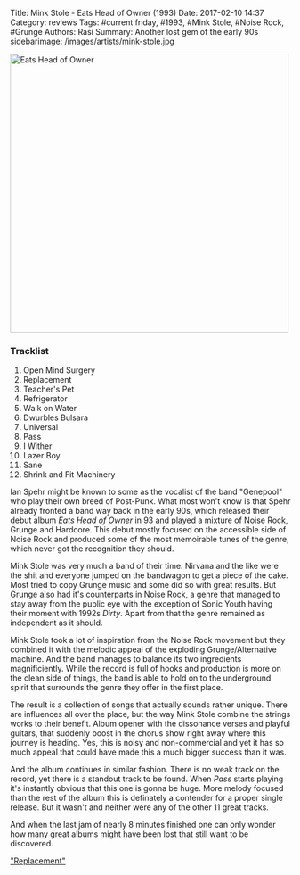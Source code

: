 Title: Mink Stole - Eats Head of Owner (1993)
Date: 2017-02-10 14:37
Category: reviews
Tags: #current friday, #1993, #Mink Stole, #Noise Rock, #Grunge
Authors: Rasi
Summary: Another lost gem of the early 90s
sidebarimage: /images/artists/mink-stole.jpg

<div id="covertracks">
<div id="cover">
<img src="/images/covers/cover-eats-head-of-owner.jpg" width="500" alt="Eats Head of Owner">
</div>
<div id="tracklist">
<h3>Tracklist</h3>
<ol>
<li>Open Mind Surgery</li>
<li>Replacement</li>
<li>Teacher's Pet</li>
<li>Refrigerator</li>
<li>Walk on Water</li>
<li>Dwurbles Bulsara</li>
<li>Universal</li>
<li>Pass</li>
<li>I Wither</li>
<li>Lazer Boy</li>
<li>Sane</li>
<li>Shrink and Fit Machinery</li>
</ol>
</div>
</div>

Ian Spehr might be known to some as the vocalist of the band "Genepool" who play their own breed of Post-Punk.
What most won't know is that Spehr already fronted a band way back in the early 90s, which released their debut
album *Eats Head of Owner* in 93 and played a mixture of Noise Rock, Grunge and Hardcore. This debut mostly
focused on the accessible side of Noise Rock and produced some of the most memoirable tunes of the genre, which 
never got the recognition they should.

Mink Stole was very much a band of their time. Nirvana and the like were the shit and everyone jumped on the bandwagon
to get a piece of the cake. Most tried to copy Grunge music and some did so with great results. But Grunge also had
it's counterparts in Noise Rock, a genre that managed to stay away from the public eye with the exception of Sonic
Youth having their moment with 1992s *Dirty*. Apart from that the genre remained as independent as it should.

Mink Stole took a lot of inspiration from the Noise Rock movement but they combined it with the melodic appeal of
the exploding Grunge/Alternative machine. And the band manages to balance its two ingredients magnificiently.
While the record is full of hooks and production is more on the clean side of things, the band is able to hold on to
the underground spirit that surrounds the genre they offer in the first place.

The result is a collection of songs that actually sounds rather unique. There are influences all over the place, but
the way Mink Stole combine the strings works to their benefit. Album opener with the dissonance verses and playful
guitars, that suddenly boost in the chorus show right away where this journey is heading. Yes, this is noisy and
non-commercial and yet it has so much appeal that could have made this a much bigger success than it was.

And the album continues in similar fashion. There is no weak track on the record, yet there is a standout track to be
found. When *Pass* starts playing it's instantly obvious that this one is gonna be huge. More melody focused than
the rest of the album this is definately a contender for a proper single release. But it wasn't and neither were any
of the other 11 great tracks.

And when the last jam of nearly 8 minutes finished one can only wonder how many great albums might have been lost that
still want to be discovered. 

["Replacement"](https://53280.de/dl/02-Replacement.ogg)
